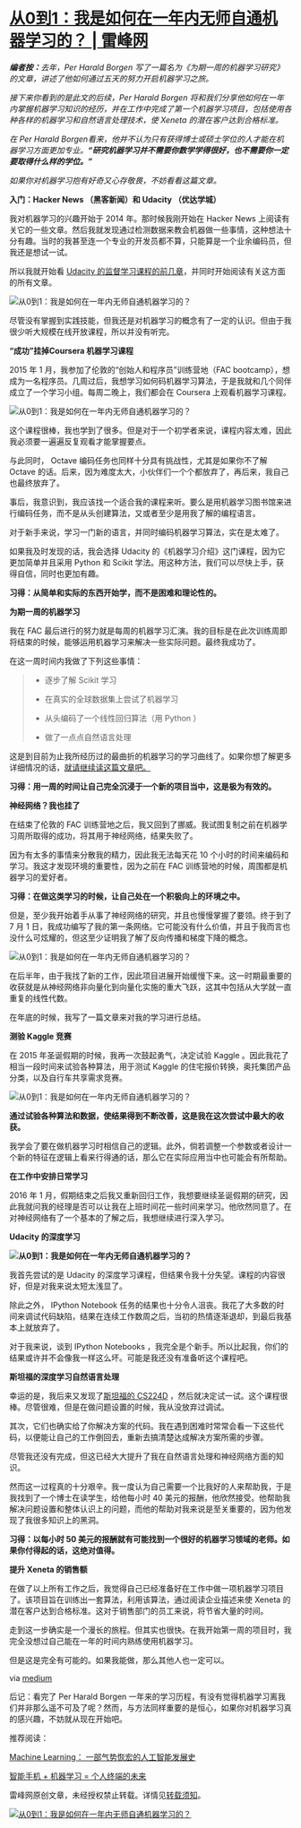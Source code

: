 # [从0到1：我是如何在一年内无师自通机器学习的？ | 雷峰网](https://www.leiphone.com/category/ai/SJGulTsdGcisR8Wz.html)

**_编者按：_**_去年，Per Harald Borgen 写了一篇名为《为期一周的机器学习研究》的文章，讲述了他如何通过五天的努力开启机器学习之旅。_

_接下来你看到的是此文的后续，Per Harald Borgen 将和我们分享他如何在一年内掌握机器学习知识的经历，并在工作中完成了第一个机器学习项目，包括使用各种各样的机器学习和自然语言处理技术，使 Xeneta 的潜在客户达到合格标准。_

_在 Per Harald Borgen看来，他并不认为只有获得博士或硕士学位的人才能在机器学习方面更加专业。**“研究机器学习并不需要你数学学得很好，也不需要你一定要取得什么样的学位。”**_

_如果你对机器学习抱有好奇又心存敬畏，不妨看看这篇文章。_  

**入门：Hacker News （黑客新闻）和 Udacity （优达学城）**

我对机器学习的兴趣开始于 2014 年。那时候我刚开始在 Hacker News 上阅读有关它的一些文章。然后我就发现通过检测数据来教会机器做一些事情，这种想法十分有趣。当时的我甚至连一个专业的开发员都不算，只能算是一个业余编码员，但我还是想试一试。

所以我就开始看 [Udacity 的监督学习课程的前几章](https://youtu.be/Ki2iHgKxRBo)，并同时开始阅读有关这方面的所有文章。

![从0到1：我是如何在一年内无师自通机器学习的？](https://static.leiphone.com/uploads/new/article/740_740/201609/57d79c712e668.png?imageMogr2/quality/90)

尽管没有掌握到实践技能，但我还是对机器学习的概念有了一定的认识。但由于我很少听大规模在线开放课程，所以并没有听完。

**“成功”挂掉Coursera 机器学习课程**

2015 年 1 月，我参加了伦敦的“创始人和程序员”训练营地（FAC bootcamp），想成为一名程序员。几周过后，我想学习如何码机器学习算法，于是我就和几个同伴成立了一个学习小组。每周二晚上，我们都会在 Coursera 上观看机器学习课程。

![从0到1：我是如何在一年内无师自通机器学习的？](https://static.leiphone.com/uploads/new/article/740_740/201609/57d79cb82a9a1.png?imageMogr2/quality/90)

这个课程很棒，我也学到了很多。但是对于一个初学者来说，课程内容太难，因此我必须要一遍遍反复观看才能掌握要点。

与此同时， Octave 编码任务也同样十分具有挑战性，尤其是如果你不了解 Octave 的话。后来，因为难度太大，小伙伴们一个个都放弃了，再后来，我自己也最终放弃了。

事后，我意识到，我应该找一个适合我的课程来听。要么是用机器学习图书馆来进行编码任务，而不是从头创建算法，又或者至少是用我了解的编程语言。

对于新手来说，学习一门新的语言，并同时编码机器学习算法，实在是太难了。

如果我及时发现的话，我会选择 Udacity 的《机器学习介绍》这门课程，因为它更加简单并且采用 Python 和 Scikit 学法。用这种方法，我们可以尽快上手，获得自信，同时也更加有趣。

**习得：从简单和实际的东西开始学，而不是困难和理论性的。**

**为期一周的机器学习**

我在 FAC 最后进行的努力就是每周的机器学习汇演。我的目标是在此次训练周即将结束的时候，能够运用机器学习来解决一些实际问题。最终我成功了。

在这一周时间内我做了下列这些事情：

> -   逐步了解 Scikit 学习
>     
> -   在真实的全球数据集上尝试了机器学习
>     
> -   从头编码了一个线性回归算法（用 Python ）
>     
> -   做了一点点自然语言处理
>     

这是到目前为止我所经历过的最曲折的机器学习的学习曲线了。如果你想了解更多详细情况的话，[就请继续读这篇文章吧。](https://medium.com/learning-new-stuff/machine-learning-in-a-week-a0da25d59850#.vqr8015pb)

**习得：用一周的时间让自己完全沉浸于一个新的项目当中，这是极为有效的。**

**神经网络？我也挂了**

在结束了伦敦的 FAC 训练营地之后，我又回到了挪威。我试图复制之前在机器学习周所取得的成功，将其用于神经网络，结果失败了。

因为有太多的事情来分散我的精力，因此我无法每天花 10 个小时的时间来编码和学习。我这才发现环境的重要性，因为之前在 FAC 训练营地的时候，周围都是机器学习的爱好者。

**习得：在做这类学习的时候，让自己处在一个积极向上的环境之中。**

但是，至少我开始着手从事了神经网络的研究，并且也慢慢掌握了要领。终于到了 7 月 1 日，我成功编写了我的第一条网络。它可能没有什么价值，并且于我而言也没什么可炫耀的，但这至少证明我了解了反向传播和梯度下降的概念。

![从0到1：我是如何在一年内无师自通机器学习的？](https://static.leiphone.com/uploads/new/article/740_740/201609/57d79d334f9d2.png?imageMogr2/quality/90)

在后半年，由于我找了新的工作，因此项目进展开始缓慢下来。这一时期最重要的收获就是从神经网络非向量化到向量化实施的重大飞跃，这其中包括从大学就一直重复的线性代数。

在年底的时候，我写了一篇文章来对我的学习进行总结。

**测验 Kaggle 竞赛**

在 2015 年圣诞假期的时候，我再一次鼓起勇气，决定试验 Kaggle 。因此我花了相当一段时间来试验各种算法，用于测试 Kaggle 的住宅报价转换，奥托集团产品分类，以及自行车共享需求竞赛。

![从0到1：我是如何在一年内无师自通机器学习的？](https://static.leiphone.com/uploads/new/article/740_740/201609/57d79d5477cc0.png?imageMogr2/quality/90)

**通过试验各种算法和数据，使结果得到不断改善，这是我在这次尝试中最大的收获。**

我学会了要在做机器学习时相信自己的逻辑。此外，倘若调整一个参数或者设计一个新的特征在逻辑上看来行得通的话，那么它在实际应用当中也可能会有所帮助。

**在工作中安排日常学习**

2016 年 1 月，假期结束之后我又重新回归工作，我想要继续圣诞假期的研究，因此我就问我的经理是否可以让我在上班时间花一些时间来学习。他欣然同意了。在对神经网络有了一个基本的了解之后，我想继续进行深入学习。

**Udacity 的深度学习**

**![从0到1：我是如何在一年内无师自通机器学习的？](https://static.leiphone.com/uploads/new/article/740_740/201609/57d79d9adb6dc.png?imageMogr2/quality/90)**

我首先尝试的是 Udacity 的深度学习课程，但结果令我十分失望。课程的内容很好，但是对我来说太短太浅显了。

除此之外， IPython Notebook 任务的结果也十分令人沮丧。我花了大多数的时间来调试代码缺陷，结果在连续工作数周之后，当初的热情逐渐退却，到最后我基本上就放弃了。

对于我来说，谈到 IPython Notebooks ，我完全是个新手。所以比起我，你们的结果或许并不会像我一样这么坏。可能是我还没有准备听这个课程吧。

**斯坦福的深度学习自然语言处理**

幸运的是，我后来又发现了[斯坦福的 CS224D](http://cs224d.stanford.edu/syllabus.html) ，然后就决定试一试。这个课程很棒。尽管很难，但是在做问题设置的时候，我从没放弃过调试。

其次，它们也确实给了你解决方案的代码。我在遇到困难时常常会看一下这些代码，以便能让自己的工作倒回去，重新去搞清楚达成解决方案所需的步骤。

尽管我还没有完成，但这已经大大提升了我在自然语言处理和神经网络方面的知识。

然而这一过程真的十分艰辛。我一度认为自己需要一个比我好的人来帮助我，于是我找到了一个博士在读学生，给他每小时 40 美元的报酬，他欣然接受。他帮助我解决问题设置和整体认识上的问题，而他的帮助对我来说是至关重要的，因为他发现了我很多知识上的黑洞。

**习得：以每小时 50 美元的报酬就有可能找到一个很好的机器学习领域的老师。如果你付得起的话，这绝对值得。**

**提升 Xeneta 的销售额**

在做了以上所有工作之后，我觉得自己已经准备好在工作中做一项机器学习项目了。该项目旨在训练出一套算法，利用该算法，通过阅读企业描述来使 Xeneta 的潜在客户达到合格标准。这对于销售部门的员工来说，将节省大量的时间。

走到这一步确实是一个漫长的旅程。但其实也很快。在我开始第一周的项目时，我完全没想过自己能在一年的时间内熟练使用机器学习。

但是这是完全有可能的。如果我能做，那么其他人也一定可以。

via [medium](https://medium.com/learning-new-stuff/machine-learning-in-a-year-cdb0b0ebd29c#.vuigljvsf)  

后记：看完了 Per Harald Borgen 一年来的学习历程，有没有觉得机器学习离我们并非那么遥不可及了呢？然而，与方法同样重要的是恒心，如果你对机器学习真的感兴趣，不妨就从现在开始吧。

推荐阅读：

[Machine Learning： 一部气势恢宏的人工智能发展史](http://www.leiphone.com/news/201609/jzfVzJ49LIWJegku.html)  

[智能手机 + 机器学习 = 个人终端的未来](http://www.leiphone.com/news/201609/SjAa50u2XrpIj2zx.html)  

雷峰网原创文章，未经授权禁止转载。详情见[转载须知](http://dwz.cn/4ErMxZ)。

 [![从0到1：我是如何在一年内无师自通机器学习的？](https://static.leiphone.com/uploads/new/category/pic/202103/604edce946126.jpg?imageMogr2/thumbnail/!740x140r/gravity/Center/crop/740x140/quality/90)](https://vip.yanxishe.com/?from=leiphonearticle)
